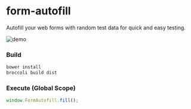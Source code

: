 form-autofill
=============

Autofill your web forms with random test data for quick and easy testing.

![demo](http://recordit.co/xKwWeFmU76/gif)

### Build
```bash
bower install
broccoli build dist
```

### Execute (Global Scope)
```js
window.FormAutofill.fill();
```
